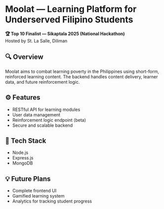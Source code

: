 # Moolat — Learning Platform for Underserved Filipino Students

**🏆 Top 10 Finalist — Sikaptala 2025 (National Hackathon)**  
Hosted by St. La Salle, Diliman

## 🔍 Overview
Moolat aims to combat learning poverty in the Philippines using short-form, reinforced learning content. The backend handles content delivery, learner data, and future reinforcement logic.

## ⚙️ Features
- RESTful API for learning modules
- User data management
- Reinforcement logic endpoint (beta)
- Secure and scalable backend

## 🔧 Tech Stack
- Node.js
- Express.js
- MongoDB

## 💡 Future Plans
- Complete frontend UI
- Gamified learning system
- Analytics for tracking student progress


